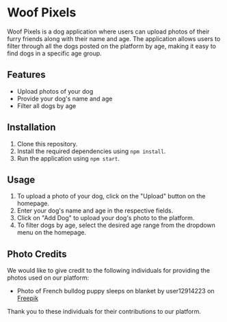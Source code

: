 # Woof Pixels
Woof Pixels is a dog application where users can upload photos of their furry friends along with their name and age. The application allows users to filter through all the dogs posted on the platform by age, making it easy to find dogs in a specific age group.

## Features

- Upload photos of your dog
- Provide your dog's name and age
- Filter all dogs by age

## Installation

1. Clone this repository.
2. Install the required dependencies using `npm install`.
3. Run the application using `npm start`.

## Usage

1. To upload a photo of your dog, click on the "Upload" button on the homepage.
2. Enter your dog's name and age in the respective fields.
3. Click on "Add Dog" to upload your dog's photo to the platform.
4. To filter dogs by age, select the desired age range from the dropdown menu on the homepage.

## Photo Credits

We would like to give credit to the following individuals for providing the photos used on our platform:

- Photo of French bulldog puppy sleeps on blanket by user12914223 on [Freepik](https://www.freepik.com/)

Thank you to these individuals for their contributions to our platform.